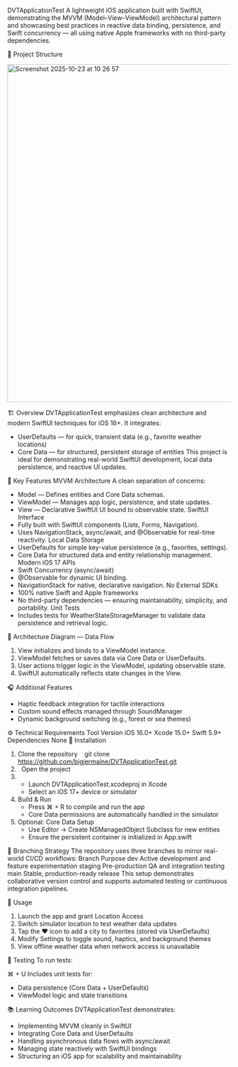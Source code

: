 DVTApplicationTest
A lightweight iOS application built with SwiftUI, demonstrating the MVVM (Model–View–ViewModel) architectural pattern and showcasing best practices in reactive data binding, persistence, and Swift concurrency — all using native Apple frameworks with no third-party dependencies.

🧩 Project Structure

<img width="780" height="761" alt="Screenshot 2025-10-23 at 10 26 57" src="https://github.com/user-attachments/assets/eb3c4b0c-7711-4cd4-b7aa-294e32229671" />




🏗️ Overview
DVTApplicationTest emphasizes clean architecture and modern SwiftUI techniques for iOS 16+. It integrates:
* UserDefaults — for quick, transient data (e.g., favorite weather locations)
* Core Data — for structured, persistent storage of entities
This project is ideal for demonstrating real-world SwiftUI development, local data persistence, and reactive UI updates.

🚀 Key Features
MVVM Architecture
A clean separation of concerns:
* Model — Defines entities and Core Data schemas.
* ViewModel — Manages app logic, persistence, and state updates.
* View — Declarative SwiftUI UI bound to observable state.
SwiftUI Interface
* Fully built with SwiftUI components (Lists, Forms, Navigation).
* Uses NavigationStack, async/await, and @Observable for real-time reactivity.
Local Data Storage
* UserDefaults for simple key-value persistence (e.g., favorites, settings).
* Core Data for structured data and entity relationship management.
Modern iOS 17 APIs
* Swift Concurrency (async/await)
* @Observable for dynamic UI binding.
* NavigationStack for native, declarative navigation.
No External SDKs
* 100% native Swift and Apple frameworks
* No third-party dependencies — ensuring maintainability, simplicity, and portability.
Unit Tests
* Includes tests for WeatherStateStorageManager to validate data persistence and retrieval logic.

🔄 Architecture Diagram — Data Flow
1. View initializes and binds to a ViewModel instance.
2. ViewModel fetches or saves data via Core Data or UserDefaults.
3. User actions trigger logic in the ViewModel, updating observable state.
4. SwiftUI automatically reflects state changes in the View.

🎧 Additional Features
* Haptic feedback integration for tactile interactions
* Custom sound effects managed through SoundManager
* Dynamic background switching (e.g., forest or sea themes)

⚙️ Technical Requirements
Tool	Version
iOS	16.0+
Xcode	15.0+
Swift	5.9+
Dependencies	None
🧱 Installation
1. Clone the repository    git clone https://github.com/bigjermaine/DVTApplicationTest.git
2.   Open the project
3. 
    * Launch DVTApplicationTest.xcodeproj in Xcode
    * Select an iOS 17+ device or simulator
4. Build & Run
    * Press ⌘ + R to compile and run the app
    * Core Data permissions are automatically handled in the simulator
5. Optional: Core Data Setup
    * Use Editor → Create NSManagedObject Subclass for new entities
    * Ensure the persistent container is initialized in App.swift

🌿 Branching Strategy
The repository uses three branches to mirror real-world CI/CD workflows:
Branch	Purpose
dev	Active development and feature experimentation
staging	Pre-production QA and integration testing
main	Stable, production-ready release
This setup demonstrates collaborative version control and supports automated testing or continuous integration pipelines.

🧭 Usage
1. Launch the app and grant Location Access
2. Switch simulator location to test weather data updates
3. Tap the ❤️ icon to add a city to favorites (stored via UserDefaults)
4. Modify Settings to toggle sound, haptics, and background themes
5. View offline weather data when network access is unavailable

🧪 Testing
To run tests:

⌘ + U
Includes unit tests for:
* Data persistence (Core Data + UserDefaults)
* ViewModel logic and state transitions

📚 Learning Outcomes
DVTApplicationTest demonstrates:
* Implementing MVVM cleanly in SwiftUI
* Integrating Core Data and UserDefaults
* Handling asynchronous data flows with async/await
* Managing state reactively with SwiftUI bindings
* Structuring an iOS app for scalability and maintainability

